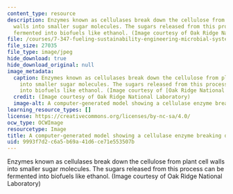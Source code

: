 ```yaml
---
content_type: resource
description: Enzymes known as cellulases break down the cellulose from plant cell
  walls into smaller sugar molecules. The sugars released from this process can be
  fermented into biofuels like ethanol. (Image courtesy of Oak Ridge National Laboratory)
file: /courses/7-347-fueling-sustainability-engineering-microbial-systems-for-biofuel-production-spring-2011/9993f7d2c6a5b69a41d6ce71e553507b_7-347s11.jpg
file_size: 27035
file_type: image/jpeg
hide_download: true
hide_download_original: null
image_metadata:
  caption: Enzymes known as cellulases break down the cellulose from plant cell walls
    into smaller sugar molecules. The sugars released from this process can be fermented
    into biofuels like ethanol. (Image courtesy of [Oak Ridge National Laboratory](http://www.ornl.gov/))
  credit: (Image courtesy of Oak Ridge National Laboratory)
  image-alt: A computer-generated model showing a cellulase enzyme breaking down cellulose.
learning_resource_types: []
license: https://creativecommons.org/licenses/by-nc-sa/4.0/
ocw_type: OCWImage
resourcetype: Image
title: A computer-generated model showing a cellulase enzyme breaking down cellulose
uid: 9993f7d2-c6a5-b69a-41d6-ce71e553507b
---
```

Enzymes known as cellulases break down the cellulose from plant cell walls into smaller sugar molecules. The sugars released from this process can be fermented into biofuels like ethanol. (Image courtesy of Oak Ridge National Laboratory)